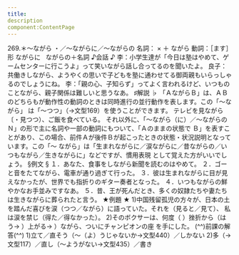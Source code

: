 ```yaml
---
title:
description
component:ContentPage
---
```



269.＊～ながら ・／～ながらに／～ながらの
名詞： × ＋ ながら
動詞：［ます］形 ながらに
  ながらの＋名詞
♪会話 ♪
李：小学生達が「今日は塾はやめて、ゲームセンターに行こうよ」って笑いながら話し合ってるのを聞いたよ。 良子：共働きしながら、ようやくの思いで子どもを塾に通わせてる御両親もいらっしゃるのでしょうにね。
李：「親の心、子知らず」ってよく言われるけど、いつものことながら、親子関係は難しいと思うなあ。
♯解説 ♭
「ＡながらＢ」は、ＡＢのどちらもが動作性の動詞のときは同時進行の並行動作を表します。この「～ながら」 は「～つつ」（→文型169）を使うことができます。
テレビを見ながら〔・見つつ）、ご飯を食べている。 それ以外に、「～ながら（に）／～ながらのＮ」の形で主に名詞や一部の動詞にもついて、「Ａのままの状態で
Ｂ」を表すことがあり、この場合、前件Ａが後件Ｂが起こったときの状態・状況説明となっています。この「～ ながら」は「生まれながらに／涙ながらに／昔ながらの／いつもながら／生きながらに」などですが、慣用表現 として覚えた方がいいでしょう。
§例文 §
１．あなた、食事をしながら新聞を読むのはやめて。
２．ゴーと音をたてながら、電車が通り過ぎて行った。
３．彼は生まれながらに目が見えなかったが、世界でも指折りのギター奏者となった。
４．いつもながらの鮮やかなお手並みですなあ。
５．昔、王が死んだとき、多くの奴隷たちや妻たちは生きながらに葬られたと言う。
★例題 ★
1)中国残留孤児の方々が、日本の土を踏んだ喜びを涙（つつ／ながら）に語っていた。それを（見ると／見て）、
私は涙を禁じ（得た／得なかった）。
2)そのボクサーは、何度（ ）挫折から（はう→ ）上がる→ ）ながら、ついにチャンピオンの座 を手にした。
(^^)前課の解答(^^)
1)立て／直そう（～（よ）うじゃないか→文型440）／しかない
2)多（→文型117）／直し（～ようがない→文型435）／書き
